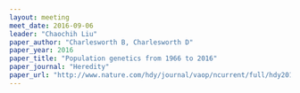 ```yaml
---
layout: meeting
meet_date: 2016-09-06
leader: "Chaochih Liu"
paper_author: "Charlesworth B, Charlesworth D"
paper_year: 2016
paper_title: "Population genetics from 1966 to 2016"
paper_journal: "Heredity"
paper_url: "http://www.nature.com/hdy/journal/vaop/ncurrent/full/hdy201655a.html"
---
```

